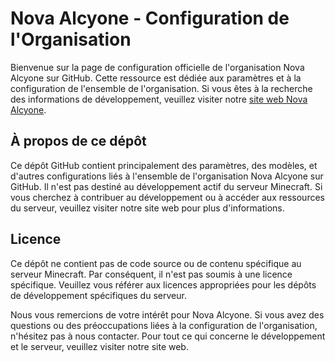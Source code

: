 # Nova Alcyone - Configuration de l'Organisation

Bienvenue sur la page de configuration officielle de l'organisation Nova Alcyone sur GitHub. Cette ressource est dédiée aux paramètres et à la configuration de l'ensemble de l'organisation. Si vous êtes à la recherche des informations de développement, veuillez visiter notre [site web Nova Alcyone](https://novaalcyone.com).

## À propos de ce dépôt

Ce dépôt GitHub contient principalement des paramètres, des modèles, et d'autres configurations liés à l'ensemble de l'organisation Nova Alcyone sur GitHub. Il n'est pas destiné au développement actif du serveur Minecraft. Si vous cherchez à contribuer au développement ou à accéder aux ressources du serveur, veuillez visiter notre site web pour plus d'informations.

## Licence

Ce dépôt ne contient pas de code source ou de contenu spécifique au serveur Minecraft. Par conséquent, il n'est pas soumis à une licence spécifique. Veuillez vous référer aux licences appropriées pour les dépôts de développement spécifiques du serveur.

Nous vous remercions de votre intérêt pour Nova Alcyone. Si vous avez des questions ou des préoccupations liées à la configuration de l'organisation, n'hésitez pas à nous contacter. Pour tout ce qui concerne le développement et le serveur, veuillez visiter notre site web.
